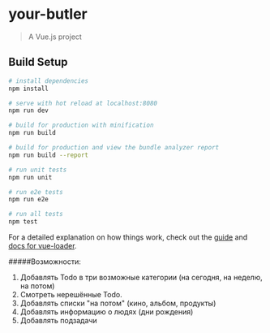 # your-butler

> A Vue.js project

## Build Setup

``` bash
# install dependencies
npm install

# serve with hot reload at localhost:8080
npm run dev

# build for production with minification
npm run build

# build for production and view the bundle analyzer report
npm run build --report

# run unit tests
npm run unit

# run e2e tests
npm run e2e

# run all tests
npm test
```

For a detailed explanation on how things work, check out the [guide](http://vuejs-templates.github.io/webpack/) and [docs for vue-loader](http://vuejs.github.io/vue-loader).


#####Возможности:
1. Добавлять Todo в три возможные категории (на сегодня, на неделю, на потом)
2. Смотреть нерешённые Todo.
3. Добавлять списки "на потом" (кино, альбом, продукты)
4. Добавлять информацию о людях (дни рождения)
5. Добавлять подзадачи
